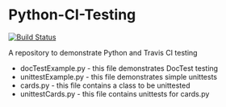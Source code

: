 Python-CI-Testing
=================

[![Build Status](https://travis-ci.org/chaddcw/Python-CI-Testing.svg)](https://travis-ci.org/chaddcw/Python-CI-Testing)

A repository to demonstrate Python and Travis CI testing

* docTestExample.py - this file demonstrates DocTest testing
* unittestExample.py - this file demonstrates simple unittests
* cards.py - this file contains a class to be unittested
* unittestCards.py - this file contains unittests for cards.py
